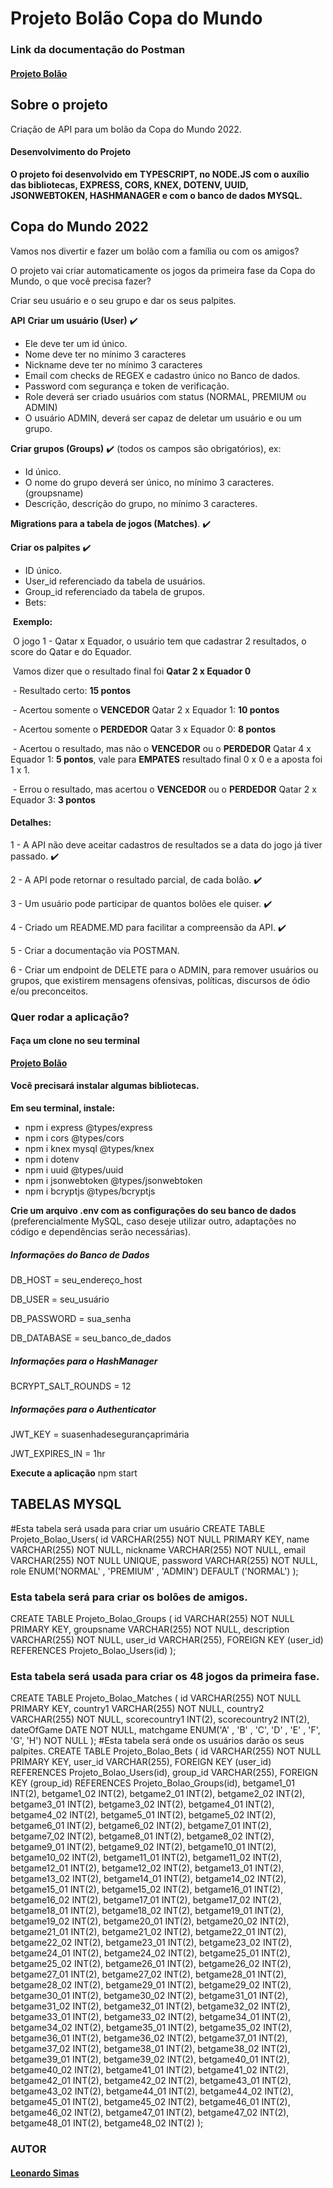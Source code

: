 # Projeto Bolão Copa do Mundo

### **Link da documentação** do Postman
#### **[Projeto Bolão](https://documenter.getpostman.com/view/21552015/2s84DmwieU)**

## Sobre o projeto
Criação de API para um bolão da Copa do Mundo 2022.

#### **Desenvolvimento do Projeto**

**O projeto foi desenvolvido em TYPESCRIPT, no NODE.JS com o auxílio das bibliotecas, EXPRESS, CORS, KNEX, DOTENV, UUID, JSONWEBTOKEN, HASHMANAGER e com o banco de dados MYSQL.**

## Copa do Mundo 2022
Vamos nos divertir e fazer um bolão com a família ou com os amigos?

O projeto vai criar automaticamente os jogos da primeira fase da Copa do Mundo, o que você precisa fazer?

Criar seu usuário e o seu grupo e dar os seus palpites.

**API**
**Criar um usuário (User)** ✔️

- Ele deve ter um id único.
- Nome deve ter no mínimo 3 caracteres
- Nickname deve ter no mínimo 3 caracteres
- Email com checks de REGEX e cadastro único no Banco de dados.
- Password com segurança e token de verificação.
- Role deverá ser criado usuários com status (NORMAL, PREMIUM ou ADMIN)
- O usuário ADMIN, deverá ser capaz de deletar um usuário e ou um grupo.

**Criar grupos (Groups)**  ✔️ (todos os campos são obrigatórios), ex:

- Id único.
- O nome do grupo deverá ser único, no mínimo 3 caracteres. (groupsname)
- Descrição, descrição do grupo, no mínimo 3 caracteres.

**Migrations para a tabela de jogos (Matches)**. ✔️

**Criar os palpites** ✔️

- ID único.
- User_id referenciado da tabela de usuários.
- Group_id referenciado da tabela de grupos.
- Bets: 

​		**Exemplo:**

​		O jogo 1 - Qatar x Equador, o usuário tem que cadastrar 2 resultados, o score do Qatar e do Equador.

​		Vamos dizer que o resultado final foi **Qatar 2 x Equador 0**

​		- Resultado certo: **15 pontos**

​		- Acertou somente o **VENCEDOR** Qatar 2 x Equador 1: **10 pontos**

​		- Acertou somente o **PERDEDOR** Qatar 3 x Equador 0: **8 pontos**

​		- Acertou o resultado, mas não o **VENCEDOR** ou o **PERDEDOR** Qatar 4 x Equador 1: **5 pontos**, vale para **EMPATES** resultado final 0 x 0 e a aposta foi 1 x 1.

​		- Errou o resultado, mas acertou o **VENCEDOR** ou o **PERDEDOR** Qatar 2 x Equador 3: **3 pontos**



#### **Detalhes:**

1 - A API não deve aceitar cadastros de resultados se a data do jogo já tiver passado. ✔️

2 - A API pode retornar o resultado parcial, de cada bolão. ✔️

3 - Um usuário pode participar de quantos bolões ele quiser. ✔️

4 - Criado um README.MD para facilitar a compreensão da API. ✔️

5 - Criar a documentação via POSTMAN.

6 - Criar um endpoint de DELETE para o ADMIN, para remover usuários ou grupos, que existirem mensagens ofensivas, políticas, discursos de ódio e/ou preconceitos.



### **Quer rodar a aplicação?**
#### **Faça um clone no seu terminal**
**[Projeto Bolão]()**

#### **Você precisará instalar algumas bibliotecas.**
**Em seu terminal, instale:**

- npm i express @types/express
- npm i cors @types/cors
- npm i knex mysql @types/knex
- npm i dotenv
- npm i uuid @types/uuid
- npm i jsonwebtoken @types/jsonwebtoken
- npm i bcryptjs @types/bcryptjs

**Crie um arquivo .env com as configurações do seu banco de dados** (preferencialmente MySQL, caso deseje utilizar outro, adaptações no código e dependências serão necessárias).

##### Informações do Banco de Dados

DB_HOST = seu_endereço_host

DB_USER = seu_usuário

DB_PASSWORD = sua_senha

DB_DATABASE = seu_banco_de_dados

##### Informações para o HashManager

BCRYPT_SALT_ROUNDS = 12

##### Informações para o Authenticator

JWT_KEY = suasenhadesegurançaprimária

JWT_EXPIRES_IN = 1hr

**Execute a aplicação**
npm start

## TABELAS MYSQL
#Esta tabela será usada para criar um usuário
CREATE TABLE Projeto_Bolao_Users(
	id VARCHAR(255) NOT NULL PRIMARY KEY,
	name VARCHAR(255) NOT NULL,
	nickname VARCHAR(255) NOT NULL,
	email VARCHAR(255) NOT NULL UNIQUE,
	password VARCHAR(255) NOT NULL,
    role ENUM('NORMAL' , 'PREMIUM' , 'ADMIN') DEFAULT ('NORMAL') 
);

### Esta tabela será para criar os bolões de amigos.        
CREATE TABLE Projeto_Bolao_Groups (
	id VARCHAR(255) NOT NULL PRIMARY KEY,
	groupsname VARCHAR(255) NOT NULL,
	description VARCHAR(255) NOT NULL,
	user_id VARCHAR(255),
		FOREIGN KEY (user_id) REFERENCES Projeto_Bolao_Users(id)
);

### Esta tabela será usada para criar os 48 jogos da primeira fase.

CREATE TABLE Projeto_Bolao_Matches (
	id VARCHAR(255) NOT NULL PRIMARY KEY,
	country1 VARCHAR(255) NOT NULL,
    country2 VARCHAR(255) NOT NULL,
    scorecountry1 INT(2),
    scorecountry2 INT(2),
    dateOfGame DATE NOT NULL,
    matchgame ENUM('A' , 'B' , 'C', 'D' , 'E' , 'F', 'G', 'H') NOT NULL 
);
#Esta tabela será onde os usuários darão os seus palpites.
CREATE TABLE Projeto_Bolao_Bets (
	id VARCHAR(255) NOT NULL PRIMARY KEY,
	user_id VARCHAR(255),
		FOREIGN KEY (user_id) REFERENCES Projeto_Bolao_Users(id),
	group_id VARCHAR(255),
		FOREIGN KEY (group_id) REFERENCES Projeto_Bolao_Groups(id),
    betgame1_01 INT(2),
    betgame1_02 INT(2),
    betgame2_01 INT(2),
    betgame2_02 INT(2),
    betgame3_01 INT(2), 
    betgame3_02 INT(2),
    betgame4_01 INT(2),
    betgame4_02 INT(2),
    betgame5_01 INT(2),
    betgame5_02 INT(2),
    betgame6_01 INT(2),
    betgame6_02 INT(2),
    betgame7_01 INT(2),
    betgame7_02 INT(2),
    betgame8_01 INT(2),
    betgame8_02 INT(2),
    betgame9_01 INT(2),
    betgame9_02 INT(2),
    betgame10_01 INT(2),
    betgame10_02 INT(2),
    betgame11_01 INT(2),
    betgame11_02 INT(2),
    betgame12_01 INT(2),
    betgame12_02 INT(2),
    betgame13_01 INT(2),
    betgame13_02 INT(2),
    betgame14_01 INT(2),
    betgame14_02 INT(2),
    betgame15_01 INT(2),
    betgame15_02 INT(2),
    betgame16_01 INT(2),
    betgame16_02 INT(2),
    betgame17_01 INT(2),
    betgame17_02 INT(2),
    betgame18_01 INT(2),
    betgame18_02 INT(2),
    betgame19_01 INT(2),
    betgame19_02 INT(2),
    betgame20_01 INT(2),
    betgame20_02 INT(2),
    betgame21_01 INT(2),
    betgame21_02 INT(2),
    betgame22_01 INT(2),
    betgame22_02 INT(2),
    betgame23_01 INT(2),
    betgame23_02 INT(2),
    betgame24_01 INT(2),
    betgame24_02 INT(2),
    betgame25_01 INT(2),
    betgame25_02 INT(2),
    betgame26_01 INT(2),
    betgame26_02 INT(2),
    betgame27_01 INT(2),
    betgame27_02 INT(2),
    betgame28_01 INT(2),
    betgame28_02 INT(2),
    betgame29_01 INT(2),
    betgame29_02 INT(2),
    betgame30_01 INT(2),
    betgame30_02 INT(2),
    betgame31_01 INT(2),
    betgame31_02 INT(2),
    betgame32_01 INT(2),
    betgame32_02 INT(2),
    betgame33_01 INT(2),
    betgame33_02 INT(2),
    betgame34_01 INT(2),
    betgame34_02 INT(2),
    betgame35_01 INT(2),
    betgame35_02 INT(2),
    betgame36_01 INT(2),
    betgame36_02 INT(2),
    betgame37_01 INT(2),
    betgame37_02 INT(2),
    betgame38_01 INT(2),
    betgame38_02 INT(2),
    betgame39_01 INT(2),
    betgame39_02 INT(2),
    betgame40_01 INT(2),
    betgame40_02 INT(2),
    betgame41_01 INT(2),
    betgame41_02 INT(2),
    betgame42_01 INT(2),
    betgame42_02 INT(2),
    betgame43_01 INT(2),
    betgame43_02 INT(2),
    betgame44_01 INT(2),
    betgame44_02 INT(2),
    betgame45_01 INT(2),
    betgame45_02 INT(2),
    betgame46_01 INT(2),
    betgame46_02 INT(2),
    betgame47_01 INT(2),
    betgame47_02 INT(2),
    betgame48_01 INT(2),
    betgame48_02 INT(2)
);

### 

### **AUTOR**

#### **[Leonardo Simas](https://github.com/leonardosimas)**

